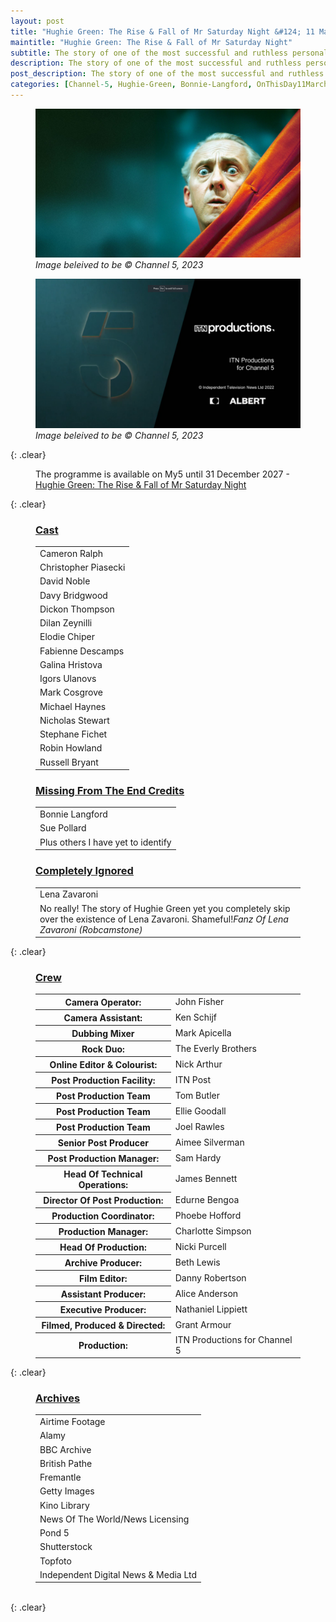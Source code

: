 ```yaml
---
layout: post
title: "Hughie Green: The Rise & Fall of Mr Saturday Night &#124; 11 March 2023"
maintitle: "Hughie Green: The Rise & Fall of Mr Saturday Night"
subtitle: The story of one of the most successful and ruthless personalities in the history of British TV. From the creation of the modern talent show to the revelation he fathered Paula Yates, a look at the life and career of Hughie Green.
description: The story of one of the most successful and ruthless personalities in the history of British TV. From the creation of the modern talent show to the revelation he fathered Paula Yates, a look at the life and career of Hughie Green.
post_description: The story of one of the most successful and ruthless personalities in the history of British TV. From the creation of the modern talent show to the revelation he fathered Paula Yates, a look at the life and career of Hughie Green.
categories: [Channel-5, Hughie-Green, Bonnie-Langford, OnThisDay11March]
---
```


<figure class="fig1">
<a href="/assets/images/channel5/2023-03-11-hughie-green-the-rise-fall-of-mr-saturday-night.jpg"><img src="/assets/images/channel5/2023-03-11-hughie-green-the-rise-fall-of-mr-saturday-night.jpg" class="full-width zoom-in"></a>
<cite>Image beleived to be &copy; Channel 5, 2023</cite>
</figure>

<figure class="fig2">
<a href="/assets/images/channel5/closing-screenshot-from-2023-03-11-hughie-green-the-rise-fall-of-mr-saturday-night.png"><img src="/assets/images/channel5/closing-screenshot-from-2023-03-11-hughie-green-the-rise-fall-of-mr-saturday-night.png" class="full-width zoom-in"></a>
<cite>Image beleived to be &copy; Channel 5, 2023</cite>
</figure>

{: .clear}

<figure class="fig3">
The programme is available on My5 until 31 December 2027 - <a class="external-link" href="https://www.channel5.com/show/hughie-green-the-rise-fall-of-mr-saturday-night">Hughie Green: The Rise & Fall of Mr Saturday Night</a>
</figure>

{: .clear}

<figure class="fig1">
<h3 id="cast"><a href="#cast">Cast</a></h3>
<table>
<tr><td>Cameron Ralph</td></tr>
<tr><td>Christopher Piasecki</td></tr>
<tr><td>David Noble</td></tr>
<tr><td>Davy Bridgwood</td></tr>
<tr><td>Dickon Thompson</td></tr>
<tr><td>Dilan Zeynilli</td></tr>
<tr><td>Elodie Chiper</td></tr>
<tr><td>Fabienne Descamps</td></tr>
<tr><td>Galina Hristova</td></tr>
<tr><td>Igors Ulanovs</td></tr>
<tr><td>Mark Cosgrove</td></tr>
<tr><td>Michael Haynes</td></tr>
<tr><td>Nicholas Stewart</td></tr>
<tr><td>Stephane Fichet</td></tr>
<tr><td>Robin Howland</td></tr>
<tr><td>Russell Bryant</td></tr>
</table>
</figure>


<figure class="fig2">
<h3 id="missing"><a href="#missing">Missing From The End Credits</a></h3>
<table>
<tr><td>Bonnie Langford</td></tr>
<tr><td>Sue Pollard</td></tr>
<tr><td>Plus others I have yet to identify</td></tr>
</table>
<h3 id="ignored"><a href="#ignored">Completely Ignored</a></h3>
<table>
<tr><td>Lena Zavaroni</td></tr>
<tr><td>No really! The story of Hughie Green yet you completely skip over the existence of Lena Zavaroni. Shameful!<cite>Fanz Of Lena Zavaroni (Robcamstone)</cite></td></tr>
</table>
</figure>

{: .clear}

<figure class="fig3">
<h3 id="crew"><a href="#crew">Crew</a></h3>
<table>
<tr><th>Camera Operator:</th><td>John Fisher</td></tr>
<tr><th>Camera Assistant:</th><td>Ken Schijf</td></tr>
<tr><th>Dubbing Mixer</th><td>Mark Apicella</td></tr>
<tr><th>Rock Duo:</th><td>The Everly Brothers</td></tr>
<tr><th>Online Editor & Colourist:</th><td>Nick Arthur</td></tr>
<tr><th>Post Production Facility:</th><td>ITN Post</td></tr>
<tr><th>Post Production Team</th><td>Tom Butler</td></tr>
<tr><th>Post Production Team</th><td>Ellie Goodall</td></tr>
<tr><th>Post Production Team</th><td>Joel Rawles</td></tr>
<tr><th>Senior Post Producer</th><td>Aimee Silverman</td></tr>
<tr><th>Post Production Manager:</th><td>Sam Hardy</td></tr>
<tr><th>Head Of Technical Operations:</th><td>James Bennett</td></tr>
<tr><th>Director Of Post Production:</th><td>Edurne Bengoa</td></tr>
<tr><th>Production Coordinator:</th><td>Phoebe Hofford</td></tr>
<tr><th>Production Manager:</th><td>Charlotte Simpson</td></tr>
<tr><th>Head Of Production:</th><td>Nicki Purcell</td></tr>
<tr><th>Archive Producer:</th><td>Beth Lewis</td></tr>
<tr><th>Film Editor:</th><td>Danny Robertson</td></tr>
<tr><th>Assistant Producer:</th><td>Alice Anderson</td></tr>
<tr><th>Executive Producer:</th><td>Nathaniel Lippiett</td></tr>
<tr><th>Filmed, Produced & Directed:</th><td>Grant Armour</td></tr>
<tr><th>Production:</th><td>ITN Productions for Channel 5</td></tr>
</table>
</figure>

{: .clear}

<figure class="fig3">
<h3 id="archive"><a href="#archive">Archives</a></h3>
<table>
<tr><td>Airtime Footage</td></tr>
<tr><td>Alamy</td></tr>
<tr><td>BBC Archive</td></tr>
<tr><td>British Pathe</td></tr>
<tr><td>Fremantle</td></tr>
<tr><td>Getty Images</td></tr>
<tr><td>Kino Library</td></tr>
<tr><td>News Of The World/News Licensing</td></tr>
<tr><td>Pond 5</td></tr>
<tr><td>Shutterstock</td></tr>
<tr><td>Topfoto</td></tr>
<tr><td>Independent Digital News & Media Ltd</td></tr>
</table>
</figure>

<br />{: .clear}

